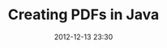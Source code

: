---
layout: redirect
title: "Creating PDFs in Java"
date: 2012-12-13 23:30
redirect: http://code.makery.ch/blog/creating-pdfs-in-java
---